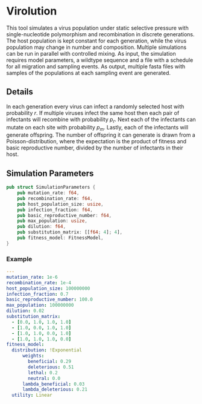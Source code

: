 # Virolution

This tool simulates a virus population under static selective pressure with
single-nucleotide polymorphism and recombination in discrete generations.  The
host population is kept constant for each generation, while the virus population
may change in number and composition. Multiple simulations can be run in
parallel with controlled mixing. As input, the simulation requires model
parameters, a wildtype sequence and a file with a schedule for all migration and
sampling events. As output, multiple fasta files with samples of the populations
at each sampling event are generated.

## Details

In each generation every virus can infect a randomly selected host with
probability $r$. If multiple viruses infect the same host then each pair of
infectants will recombine with probability $p_r$. Next each of the infectants
can mutate on each site with probability $p_m$. Lastly, each of the infectants
will generate offspring. The number of offspring it can generate is drawn from
a Poisson-distribution, where the expectation is the product of fitness and
basic reproductive number, divided by the number of infectants in their host.

## Simulation Parameters

```rust
pub struct SimulationParameters {
    pub mutation_rate: f64,
    pub recombination_rate: f64,
    pub host_population_size: usize,
    pub infection_fraction: f64,
    pub basic_reproductive_number: f64,
    pub max_population: usize,
    pub dilution: f64,
    pub substitution_matrix: [[f64; 4]; 4],
    pub fitness_model: FitnessModel,
}
```

### Example

```yaml
---
mutation_rate: 1e-6
recombination_rate: 1e-4
host_population_size: 100000000
infection_fraction: 0.7
basic_reproductive_number: 100.0
max_population: 100000000
dilution: 0.02
substitution_matrix:
  - [0.0, 1.0, 1.0, 1.0]
  - [1.0, 0.0, 1.0, 1.0]
  - [1.0, 1.0, 0.0, 1.0]
  - [1.0, 1.0, 1.0, 0.0]
fitness_model:
  distribution: !Exponential
      weights:
        beneficial: 0.29
        deleterious: 0.51
        lethal: 0.2
        neutral: 0.0
      lambda_beneficial: 0.03
      lambda_deleterious: 0.21
  utility: Linear
```
